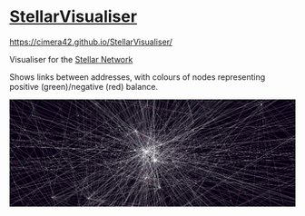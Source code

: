 # [StellarVisualiser](https://cimera42.github.io/StellarVisualiser/)

https://cimera42.github.io/StellarVisualiser/

Visualiser for the [Stellar Network](https://www.stellar.org/)

Shows links between addresses, with colours of nodes representing positive (green)/negative (red) balance.

![Screenshot](screenshot.png)
